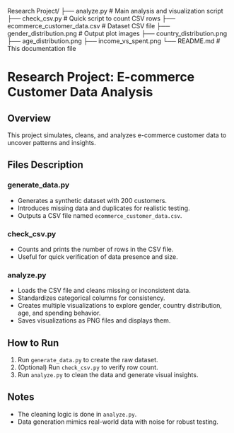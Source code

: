 Research Project/
├── analyze.py                 # Main analysis and visualization script
├── check_csv.py               # Quick script to count CSV rows
├── ecommerce_customer_data.csv # Dataset CSV file
├── gender_distribution.png    # Output plot images
├── country_distribution.png
├── age_distribution.png
├── income_vs_spent.png
└── README.md                  # This documentation file

# Research Project: E-commerce Customer Data Analysis

## Overview
This project simulates, cleans, and analyzes e-commerce customer data to uncover patterns and insights.

## Files Description

### generate_data.py
- Generates a synthetic dataset with 200 customers.
- Introduces missing data and duplicates for realistic testing.
- Outputs a CSV file named `ecommerce_customer_data.csv`.

### check_csv.py
- Counts and prints the number of rows in the CSV file.
- Useful for quick verification of data presence and size.

### analyze.py
- Loads the CSV file and cleans missing or inconsistent data.
- Standardizes categorical columns for consistency.
- Creates multiple visualizations to explore gender, country distribution, age, and spending behavior.
- Saves visualizations as PNG files and displays them.

## How to Run
1. Run `generate_data.py` to create the raw dataset.
2. (Optional) Run `check_csv.py` to verify row count.
3. Run `analyze.py` to clean the data and generate visual insights.

## Notes
- The cleaning logic is done in `analyze.py`.
- Data generation mimics real-world data with noise for robust testing.
